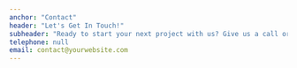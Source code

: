 ```yaml
---
anchor: "Contact"
header: "Let's Get In Touch!"
subheader: "Ready to start your next project with us? Give us a call or send us an email and we will get back to you as soon as possible!"
telephone: null
email: contact@yourwebsite.com
---
```

